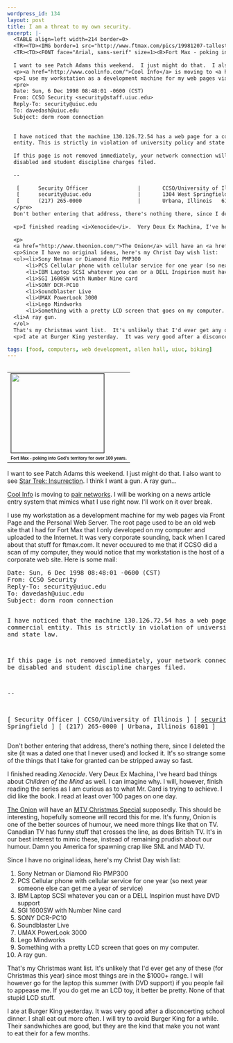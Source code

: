 ```yaml
--- 
wordpress_id: 134
layout: post
title: I am a threat to my own security.
excerpt: |-
  <TABLE align=left width=214 border=0>
  <TR><TD><IMG border=1 src="http://www.ftmax.com/pics/19981207-tallest.jpg" width=214 height=182></TD></TR>
  <TR><TD><FONT face="Arial, sans-serif" size=1><B>Fort Max - poking into God's territory for over 100 years.</B></FONT></TD></TR></TABLE>
  
  I want to see Patch Adams this weekend.  I just might do that.  I also want to see <a href="http://www.startrek.com/">Star Trek: Insurrection</a>.  I think I want a gun.  A ray gun...
  <p><a href="http://www.coolinfo.com/">Cool Info</a> is moving to <a href="http://www.pair.com/">pair networks</a>.  I will be working on a news article entry system that mimics what I use right now.  I'll work on it over break.
  <p>I use my workstation as a development machine for my web pages via Front Page and the Personal Web Server.  The root page used to be an old web site that I had for Fort Max that I only developed on my computer and uploaded to the Internet.  It was very corporate sounding, back when I cared about that stuff for ftmax.com.  It never occuured to me that if CCSO did a scan of my computer, they would notice that my workstation is the host of a corporate web site.  Here is some mail:
  <pre>
  Date: Sun, 6 Dec 1998 08:48:01 -0600 (CST)
  From: CCSO Security <security@staff.uiuc.edu>
  Reply-To: security@uiuc.edu
  To: davedash@uiuc.edu
  Subject: dorm room connection
  
  
  I have noticed that the machine 130.126.72.54 has a web page for a commercial
  entity. This is strictly in violation of university policy and state law.
  
  If this page is not removed immediately, your network connection will be 
  disabled and student discipline charges filed.
  
  -- 
  
   [      Security Officer                |       CCSO/University of Illinois   ]
   [      security@uiuc.edu               |       1304 West Springfield         ]
   [      (217) 265-0000                  |       Urbana, Illinois   61801      ]
  </pre>
  Don't bother entering that address, there's nothing there, since I deleted the site (it was a dated one that I never used) and locked it.  It's so strange some of the things that I take for granted can be stripped away so fast.
  
  <p>I finished reading <i>Xenocide</i>.  Very Deux Ex Machina, I've heard bad things about <i>Children of the Mind</i> as well.  I can imagine why.  I will, however, finish reading the series as I am curious as to what Mr. Card is trying to achieve.  I did like the book.  I read at least over 100 pages on one day.
  
  <p>
  <a href="http://www.theonion.com/">The Onion</a> will have an <a href="http://www.upside.com/texis/mvm/susan_karlin?id=366713ca0">MTV Christmas Special</a> supposedly.  This should be interesting, hopefully someone will record this for me.  It's funny, Onion is one of the better sources of humour, we need more things like that on TV.  Canadian TV has funny stuff that crosses the line, as does British TV.  It's in our best interest to mimic these, instead of remaining prudish about our humour.  Damn you America for spawning crap like SNL and MAD TV.
  <p>Since I have no original ideas, here's my Christ Day wish list:
  <ol><li>Sony Netman or Diamond Rio PMP300
      <li>PCS Cellular phone with cellular service for one year (so next year someone else can get me a year of service)
      <li>IBM Laptop SCSI whatever you can or a DELL Inspirion must have DVD support
      <li>SGI 1600SW with Number Nine card
      <li>SONY DCR-PC10
      <li>Soundblaster Live
      <li>UMAX PowerLook 3000
      <li>Lego Mindworks
      <li>Something with a pretty LCD screen that goes on my computer.
  <li>A ray gun.
  </ol>
  That's my Christmas want list.  It's unlikely that I'd ever get any of these (for Christmas this year) since most things are in the $1000+ range.  I will however go for the laptop this summer (with DVD support) if you people fail to appease me.  If you do get me an LCD toy, it better be pretty.  None of that stupid LCD stuff.
  <p>I ate at Burger King yesterday.  It was very good after a disconcerting school dinner.  I shall eat out more often.  I will try to avoid Burger King for a while.  Their sandwhiches are good, but they are the kind that make you not want to eat their for a few months.

tags: [food, computers, web development, allen hall, uiuc, biking]
---
```


<TABLE align=left width=214 border=0>
<TR><TD><IMG border=1 src="http://www.ftmax.com/pics/19981207-tallest.jpg" width=214 height=182></TD></TR>
<TR><TD><FONT face="Arial, sans-serif" size=1><B>Fort Max - poking into God's territory for over 100 years.</B></FONT></TD></TR></TABLE>

I want to see Patch Adams this weekend.  I just might do that.  I also want to see <a href="http://www.startrek.com/">Star Trek: Insurrection</a>.  I think I want a gun.  A ray gun...
<p><a href="http://www.coolinfo.com/">Cool Info</a> is moving to <a href="http://www.pair.com/">pair networks</a>.  I will be working on a news article entry system that mimics what I use right now.  I'll work on it over break.
<p>I use my workstation as a development machine for my web pages via Front Page and the Personal Web Server.  The root page used to be an old web site that I had for Fort Max that I only developed on my computer and uploaded to the Internet.  It was very corporate sounding, back when I cared about that stuff for ftmax.com.  It never occuured to me that if CCSO did a scan of my computer, they would notice that my workstation is the host of a corporate web site.  Here is some mail:
<pre>
Date: Sun, 6 Dec 1998 08:48:01 -0600 (CST)
From: CCSO Security <security@staff.uiuc.edu>
Reply-To: security@uiuc.edu
To: davedash@uiuc.edu
Subject: dorm room connection


I have noticed that the machine 130.126.72.54 has a web page for a commercial
entity. This is strictly in violation of university policy and state law.

If this page is not removed immediately, your network connection will be 
disabled and student discipline charges filed.

-- 

 [      Security Officer                |       CCSO/University of Illinois   ]
 [      security@uiuc.edu               |       1304 West Springfield         ]
 [      (217) 265-0000                  |       Urbana, Illinois   61801      ]
</pre>
Don't bother entering that address, there's nothing there, since I deleted the site (it was a dated one that I never used) and locked it.  It's so strange some of the things that I take for granted can be stripped away so fast.

<p>I finished reading <i>Xenocide</i>.  Very Deux Ex Machina, I've heard bad things about <i>Children of the Mind</i> as well.  I can imagine why.  I will, however, finish reading the series as I am curious as to what Mr. Card is trying to achieve.  I did like the book.  I read at least over 100 pages on one day.

<p>
<a href="http://www.theonion.com/">The Onion</a> will have an <a href="http://www.upside.com/texis/mvm/susan_karlin?id=366713ca0">MTV Christmas Special</a> supposedly.  This should be interesting, hopefully someone will record this for me.  It's funny, Onion is one of the better sources of humour, we need more things like that on TV.  Canadian TV has funny stuff that crosses the line, as does British TV.  It's in our best interest to mimic these, instead of remaining prudish about our humour.  Damn you America for spawning crap like SNL and MAD TV.
<p>Since I have no original ideas, here's my Christ Day wish list:
<ol><li>Sony Netman or Diamond Rio PMP300
    <li>PCS Cellular phone with cellular service for one year (so next year someone else can get me a year of service)
    <li>IBM Laptop SCSI whatever you can or a DELL Inspirion must have DVD support
    <li>SGI 1600SW with Number Nine card
    <li>SONY DCR-PC10
    <li>Soundblaster Live
    <li>UMAX PowerLook 3000
    <li>Lego Mindworks
    <li>Something with a pretty LCD screen that goes on my computer.
<li>A ray gun.
</ol>
That's my Christmas want list.  It's unlikely that I'd ever get any of these (for Christmas this year) since most things are in the $1000+ range.  I will however go for the laptop this summer (with DVD support) if you people fail to appease me.  If you do get me an LCD toy, it better be pretty.  None of that stupid LCD stuff.
<p>I ate at Burger King yesterday.  It was very good after a disconcerting school dinner.  I shall eat out more often.  I will try to avoid Burger King for a while.  Their sandwhiches are good, but they are the kind that make you not want to eat their for a few months.
